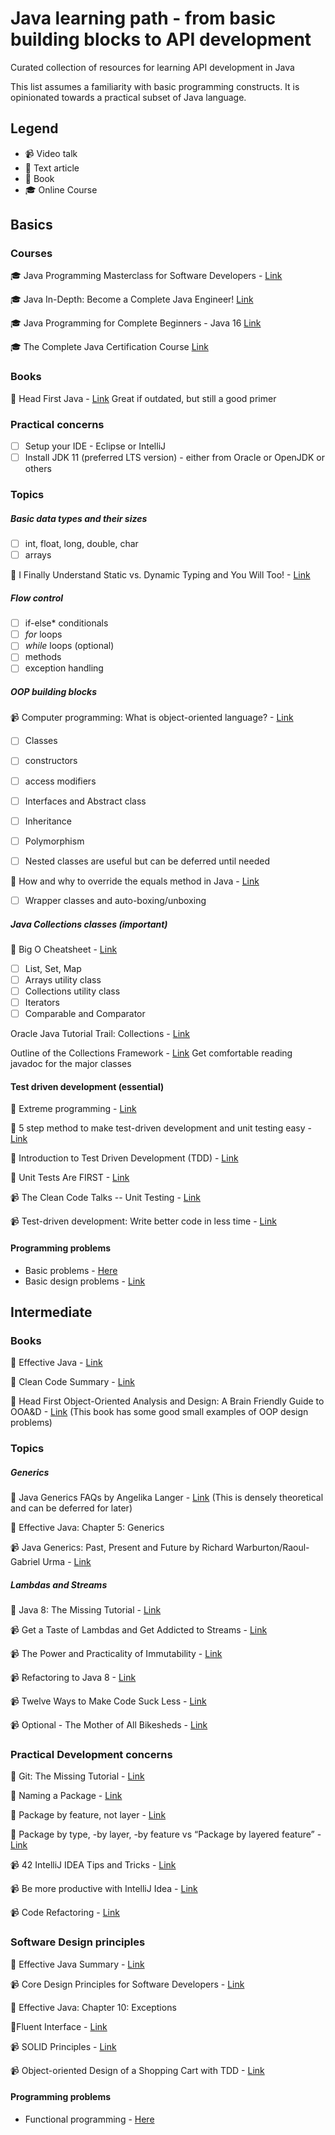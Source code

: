 # Java learning path - from basic building blocks to API development
Curated collection of resources for learning API development in Java

This list assumes a familiarity with basic programming constructs. It is opinionated towards a practical subset of Java language.

## Legend

- :video_camera: Video talk
- :newspaper: Text article
- :book: Book
- :mortar_board: Online Course​

## Basics

### Courses

:mortar_board: Java Programming Masterclass for Software Developers - [Link](https://www.udemy.com/course/java-the-complete-java-developer-course/)

:mortar_board: Java In-Depth: Become a Complete Java Engineer! [Link](https://www.udemy.com/course/java-in-depth-become-a-complete-java-engineer/)

:mortar_board: Java Programming for Complete Beginners - Java 16 [Link](https://www.udemy.com/course/java-programming-tutorial-for-beginners/)

:mortar_board: The Complete Java Certification Course [Link](https://www.udemy.com/course/master-practical-java-development/)

### Books

:book: Head First Java - [Link](https://www.amazon.in/Head-First-Java-Brain-Friendly-Guide/dp/8173666024) Great if outdated, but still a good primer

### Practical concerns

- [ ] Setup your IDE - Eclipse or IntelliJ
- [ ] Install JDK 11 (preferred LTS version) - either from Oracle or OpenJDK or others

### Topics

##### Basic data types and their sizes

- [ ] int, float, long, double, char
- [ ] arrays

:newspaper: I Finally Understand Static vs. Dynamic Typing and You Will Too! - [Link](https://hackernoon.com/i-finally-understand-static-vs-dynamic-typing-and-you-will-too-ad0c2bd0acc7)

##### Flow control 

- [ ] if-else* conditionals
- [ ] *for* loops
- [ ] *while* loops (optional)
- [ ] methods
- [ ] exception handling

##### OOP building blocks

:video_camera:  Computer programming: What is object-oriented language? - [Link](https://www.youtube.com/watch?v=SS-9y0H3Si8)

- [ ] Classes
- [ ] constructors
- [ ] access modifiers
- [ ] Interfaces and Abstract class
- [ ] Inheritance
- [ ] Polymorphism

- [ ] Nested classes are useful but can be deferred until needed

:newspaper: How and why to override the equals method in Java - [Link](http://users.csc.calpoly.edu/~gfisher/classes/102/info/howToOverrideEquals.html)

- [ ] Wrapper classes and auto-boxing/unboxing

##### Java Collections classes (important)

:newspaper: Big O Cheatsheet - [Link](https://www.bigocheatsheet.com/)

- [ ] List, Set, Map
- [ ] Arrays utility class
- [ ] Collections utility class
- [ ] Iterators
- [ ] Comparable and Comparator

Oracle Java Tutorial Trail: Collections - [Link](https://docs.oracle.com/javase/tutorial/collections/index.html)

Outline of the Collections Framework - [Link](https://docs.oracle.com/en/java/javase/11/docs/api/java.base/java/util/doc-files/coll-reference.html) Get comfortable reading javadoc for the major classes

#### Test driven development (essential)

:newspaper: Extreme programming - [Link](https://en.wikipedia.org/wiki/Extreme_programming)

:newspaper: 5 step method to make test-driven development and unit testing easy - [Link](https://codeutopia.net/blog/2016/10/10/5-step-method-to-make-test-driven-development-and-unit-testing-easy/)

:newspaper: Introduction to Test Driven Development (TDD) - [Link](http://agiledata.org/essays/tdd.html)

:newspaper: Unit Tests Are FIRST - [Link](https://pragprog.com/magazines/2012-01/unit-tests-are-first)

:video_camera: The Clean Code Talks -- Unit Testing - [Link](https://www.youtube.com/watch?v=wEhu57pih5w)

:video_camera: Test-driven development: Write better code in less time - [Link](https://www.youtube.com/watch?v=HhwElTL-mdI)

#### Programming problems

- Basic problems - [Here](./problems/01-basic.md)
- Basic design problems - [Link](./problems/02-OOP.md)

## Intermediate

### Books

:book: Effective Java - [Link](https://www.amazon.in/Effective-Java-Joshua-Bloch/dp/0134685997)

:book: Clean Code Summary - [Link](https://gist.github.com/wojteklu/73c6914cc446146b8b533c0988cf8d29)

:book: Head First Object-Oriented Analysis and Design: A Brain Friendly Guide to OOA&D - [Link](https://www.amazon.in/Head-First-Object-Oriented-Analysis-Design/dp/8184042213) (This book has some good small examples of OOP design problems)

### Topics

##### Generics

:newspaper: Java Generics FAQs by Angelika Langer - [Link](http://www.angelikalanger.com/GenericsFAQ/JavaGenericsFAQ.html) (This is densely theoretical and can be deferred for later)

:book: Effective Java: Chapter 5: Generics

:video_camera: Java Generics: Past, Present and Future by Richard Warburton/Raoul-Gabriel Urma - [Link](https://www.youtube.com/watch?v=LEAoMMEIUXk)

##### Lambdas and Streams

:newspaper: Java 8: The Missing Tutorial - [Link](https://github.com/shekhargulati/java8-the-missing-tutorial)

:video_camera: Get a Taste of Lambdas and Get Addicted to Streams - [Link](https://www.youtube.com/watch?v=1OpAgZvYXLQ)

:video_camera: The Power and Practicality of Immutability - [Link](https://www.youtube.com/watch?v=FQERMVABRrQ)

:video_camera: Refactoring to Java 8 - [Link](https://www.youtube.com/watch?v=NcetKbGayZY)

:video_camera: Twelve Ways to Make Code Suck Less - [Link](https://www.youtube.com/watch?v=nVZE53IYi4w)

:video_camera: Optional - The Mother of All Bikesheds - [Link](https://www.youtube.com/watch?v=Ej0sss6cq14)

### Practical Development concerns

:newspaper:  Git: The Missing Tutorial - [Link](https://github.com/shekhargulati/git-the-missing-tutorial/blob/master/README.md)

:newspaper: Naming a Package - [Link](https://docs.oracle.com/javase/tutorial/java/package/namingpkgs.html)

:newspaper: Package by feature, not layer - [Link](http://www.javapractices.com/topic/TopicAction.do;jsessionid=0BF4844350780B6F55476E1137FF4893?Id=205)

:newspaper: Package by type, -by layer, -by feature vs “Package by layered feature” - [Link](https://proandroiddev.com/package-by-type-by-layer-by-feature-vs-package-by-layered-feature-e59921a4dffa)

:video_camera:  42 IntelliJ IDEA Tips and Tricks - [Link](https://www.youtube.com/watch?v=eq3KiAH4IBI)

:video_camera: Be more productive with IntelliJ Idea - [Link](https://www.youtube.com/watch?v=CmPJzEqFS4s)

:video_camera: ​Code Refactoring - [Link](https://www.youtube.com/playlist?list=PLGLfVvz_LVvSuz6NuHAzpM52qKM6bPlCV)

### Software Design principles

:book: Effective Java Summary - [Link](https://github.com/HugoMatilla/Effective-JAVA-Summary)

:video_camera: Core Design Principles for Software Developers - [Link](https://www.youtube.com/watch?v=llGgO74uXMI)

:book: Effective Java: Chapter 10: Exceptions

:newspaper:Fluent Interface - [Link](https://martinfowler.com/bliki/FluentInterface.html)

:video_camera: SOLID Principles - [Link](https://www.youtube.com/playlist?list=PLdR9bD5hyZiiCr5pDs8tYmzHosz3tqIuD)

📹 Object-oriented Design of a Shopping Cart with TDD - [Link](https://www.youtube.com/watch?v=5UmsIoJI9Is)

#### Programming problems

- Functional programming - [Here](./problems/03-lambdas.md)


